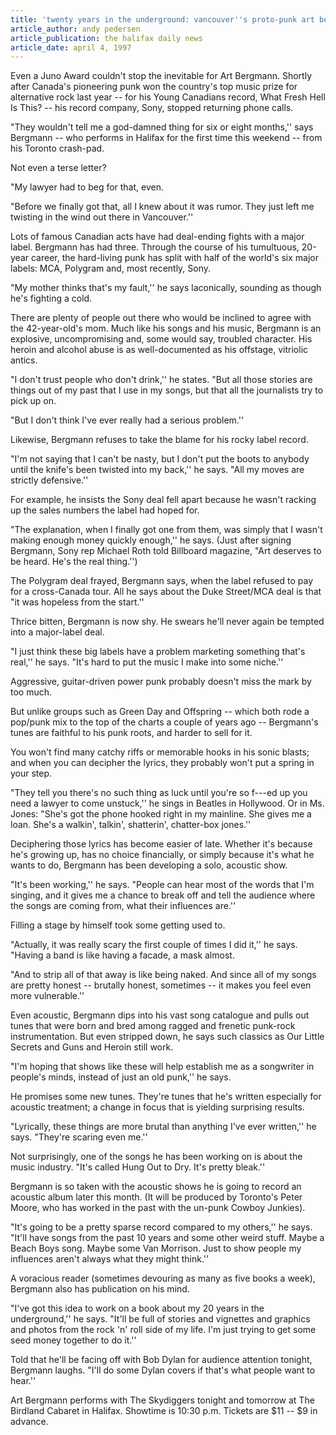 ```yaml
---
title: 'twenty years in the underground: vancouver''s proto-punk art bergmann finally gets to halifax'
article_author: andy pedersen
article_publication: the halifax daily news
article_date: april 4, 1997
---
```

Even a Juno Award couldn't stop the inevitable for Art Bergmann. Shortly after Canada's pioneering punk won the country's top music prize for alternative rock last year -- for his Young Canadians record, What Fresh Hell Is This? -- his record company, Sony, stopped returning phone calls.  
  
"They wouldn't tell me a god-damned thing for six or eight months,'' says Bergmann -- who performs in Halifax for the first time this weekend -- from his Toronto crash-pad.  
  
Not even a terse letter?  
  
"My lawyer had to beg for that, even.  
  
"Before we finally got that, all I knew about it was rumor. They just left me twisting in the wind out there in Vancouver.''  
  
Lots of famous Canadian acts have had deal-ending fights with a major label. Bergmann has had three. Through the course of his tumultuous, 20-year career, the hard-living punk has split with half of the world's six major labels: MCA, Polygram and, most recently, Sony.  
  
"My mother thinks that's my fault,'' he says laconically, sounding as though he's fighting a cold.  
  
There are plenty of people out there who would be inclined to agree with the 42-year-old's mom. Much like his songs and his music, Bergmann is an explosive, uncompromising and, some would say, troubled character. His heroin and alcohol abuse is as well-documented as his offstage, vitriolic antics.  
  
"I don't trust people who don't drink,'' he states. "But all those stories are things out of my past that I use in my songs, but that all the journalists try to pick up on.  
  
"But I don't think I've ever really had a serious problem.''  
  
Likewise, Bergmann refuses to take the blame for his rocky label record.  
  
"I'm not saying that I can't be nasty, but I don't put the boots to anybody until the knife's been twisted into my back,'' he says. "All my moves are strictly defensive.''  
  
For example, he insists the Sony deal fell apart because he wasn't racking up the sales numbers the label had hoped for.  
  
"The explanation, when I finally got one from them, was simply that I wasn't making enough money quickly enough,'' he says. (Just after signing Bergmann, Sony rep Michael Roth told Billboard magazine, "Art deserves to be heard. He's the real thing.'')  
  
The Polygram deal frayed, Bergmann says, when the label refused to pay for a cross-Canada tour. All he says about the Duke Street/MCA deal is that "it was hopeless from the start.''  
  
Thrice bitten, Bergmann is now shy. He swears he'll never again be tempted into a major-label deal.  
  
"I just think these big labels have a problem marketing something that's real,'' he says. "It's hard to put the music I make into some niche.''  
  
Aggressive, guitar-driven power punk probably doesn't miss the mark by too much.  
  
But unlike groups such as Green Day and Offspring -- which both rode a pop/punk mix to the top of the charts a couple of years ago -- Bergmann's tunes are faithful to his punk roots, and harder to sell for it.  
  
You won't find many catchy riffs or memorable hooks in his sonic blasts; and when you can decipher the lyrics, they probably won't put a spring in your step.  
  
"They tell you there's no such thing as luck until you're so f---ed up you need a lawyer to come unstuck,'' he sings in Beatles in Hollywood. Or in Ms. Jones: "She's got the phone hooked right in my mainline. She gives me a loan. She's a walkin', talkin', shatterin', chatter-box jones.''  
  
Deciphering those lyrics has become easier of late. Whether it's because he's growing up, has no choice financially, or simply because it's what he wants to do, Bergmann has been developing a solo, acoustic show.  
  
"It's been working,'' he says. "People can hear most of the words that I'm singing, and it gives me a chance to break off and tell the audience where the songs are coming from, what their influences are.''  
  
Filling a stage by himself took some getting used to.  
  
"Actually, it was really scary the first couple of times I did it,'' he says. "Having a band is like having a facade, a mask almost.  
  
"And to strip all of that away is like being naked. And since all of my songs are pretty honest -- brutally honest, sometimes -- it makes you feel even more vulnerable.''  
  
Even acoustic, Bergmann dips into his vast song catalogue and pulls out tunes that were born and bred among ragged and frenetic punk-rock instrumentation. But even stripped down, he says such classics as Our Little Secrets and Guns and Heroin still work.  
  
"I'm hoping that shows like these will help establish me as a songwriter in people's minds, instead of just an old punk,'' he says.  
  
He promises some new tunes. They're tunes that he's written especially for acoustic treatment; a change in focus that is yielding surprising results.  
  
"Lyrically, these things are more brutal than anything I've ever written,'' he says. "They're scaring even me.''  
  
Not surprisingly, one of the songs he has been working on is about the music industry. "It's called Hung Out to Dry. It's pretty bleak.''  
  
Bergmann is so taken with the acoustic shows he is going to record an acoustic album later this month. (It will be produced by Toronto's Peter Moore, who has worked in the past with the un-punk Cowboy Junkies).  
  
"It's going to be a pretty sparse record compared to my others,'' he says. "It'll have songs from the past 10 years and some other weird stuff. Maybe a Beach Boys song. Maybe some Van Morrison. Just to show people my influences aren't always what they might think.''  
  
A voracious reader (sometimes devouring as many as five books a week), Bergmann also has publication on his mind.  
  
"I've got this idea to work on a book about my 20 years in the underground,'' he says. "It'll be full of stories and vignettes and graphics and photos from the rock 'n' roll side of my life. I'm just trying to get some seed money together to do it.''  
  
Told that he'll be facing off with Bob Dylan for audience attention tonight, Bergmann laughs. "I'll do some Dylan covers if that's what people want to hear.''  
  
Art Bergmann performs with The Skydiggers tonight and tomorrow at The Birdland Cabaret in Halifax. Showtime is 10:30 p.m. Tickets are $11 -- $9 in advance.  
